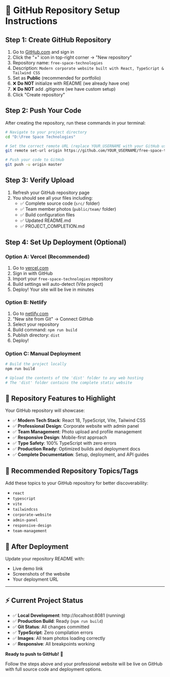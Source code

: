 # 🚀 GitHub Repository Setup Instructions

## Step 1: Create GitHub Repository

1. Go to [GitHub.com](https://github.com) and sign in
2. Click the "+" icon in top-right corner → "New repository"
3. Repository name: `free-space-technologies`
4. Description: `Modern corporate website built with React, TypeScript & Tailwind CSS`
5. Set as **Public** (recommended for portfolio)
6. ❌ **Do NOT** initialize with README (we already have one)
7. ❌ **Do NOT** add .gitignore (we have custom setup)
8. Click "Create repository"

## Step 2: Push Your Code

After creating the repository, run these commands in your terminal:

```bash
# Navigate to your project directory
cd "D:\Free Space Technologies"

# Set the correct remote URL (replace YOUR_USERNAME with your GitHub username)
git remote set-url origin https://github.com/YOUR_USERNAME/free-space-technologies.git

# Push your code to GitHub
git push -u origin master
```

## Step 3: Verify Upload

1. Refresh your GitHub repository page
2. You should see all your files including:
   - ✅ Complete source code (`src/` folder)
   - ✅ Team member photos (`public/team/` folder)  
   - ✅ Build configuration files
   - ✅ Updated README.md
   - ✅ PROJECT_COMPLETION.md

## Step 4: Set Up Deployment (Optional)

### Option A: Vercel (Recommended)
1. Go to [vercel.com](https://vercel.com)
2. Sign in with GitHub
3. Import your `free-space-technologies` repository
4. Build settings will auto-detect (Vite project)
5. Deploy! Your site will be live in minutes

### Option B: Netlify
1. Go to [netlify.com](https://netlify.com)
2. "New site from Git" → Connect GitHub
3. Select your repository
4. Build command: `npm run build`
5. Publish directory: `dist`
6. Deploy!

### Option C: Manual Deployment
```bash
# Build the project locally
npm run build

# Upload the contents of the 'dist' folder to any web hosting
# The 'dist' folder contains the complete static website
```

## 🎯 Repository Features to Highlight

Your GitHub repository will showcase:

- ✅ **Modern Tech Stack**: React 18, TypeScript, Vite, Tailwind CSS
- ✅ **Professional Design**: Corporate website with admin panel
- ✅ **Team Management**: Photo upload and profile management
- ✅ **Responsive Design**: Mobile-first approach
- ✅ **Type Safety**: 100% TypeScript with zero errors
- ✅ **Production Ready**: Optimized builds and deployment docs
- ✅ **Complete Documentation**: Setup, deployment, and API guides

## 📝 Recommended Repository Topics/Tags

Add these topics to your GitHub repository for better discoverability:
- `react`
- `typescript` 
- `vite`
- `tailwindcss`
- `corporate-website`
- `admin-panel`
- `responsive-design`
- `team-management`

## 🔗 After Deployment

Update your repository README with:
- Live demo link
- Screenshots of the website
- Your deployment URL

---

## ⚡ Current Project Status

- ✅ **Local Development**: http://localhost:8081 (running)
- ✅ **Production Build**: Ready (`npm run build`)
- ✅ **Git Status**: All changes committed
- ✅ **TypeScript**: Zero compilation errors
- ✅ **Images**: All team photos loading correctly
- ✅ **Responsive**: All breakpoints working

**Ready to push to GitHub!** 🚀

Follow the steps above and your professional website will be live on GitHub with full source code and deployment options.
